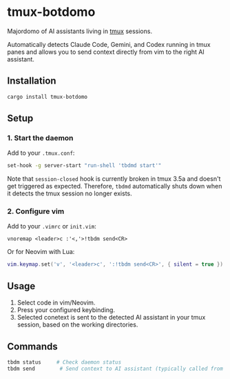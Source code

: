 # tmux-botdomo

Majordomo of AI assistants living in [tmux](https://github.com/tmux/tmux) sessions.

Automatically detects Claude Code, Gemini, and Codex running in tmux panes and allows you to send context directly from vim to the right AI assistant.

## Installation

```bash
cargo install tmux-botdomo
```

## Setup

### 1. Start the daemon

Add to your `.tmux.conf`:

```bash
set-hook -g server-start "run-shell 'tbdmd start'"
```

Note that `session-closed` hook is currently broken in tmux 3.5a and doesn't get triggered as expected. Therefore, `tbdmd` automatically shuts down when it detects the tmux session no longer exists.

### 2. Configure vim

Add to your `.vimrc` or `init.vim`:
```vim
vnoremap <leader>c :'<,'>!tbdm send<CR>
```

Or for Neovim with Lua:
```lua
vim.keymap.set('v', '<leader>c', ':!tbdm send<CR>', { silent = true })
```

## Usage

1. Select code in vim/Neovim.
2. Press your configured keybinding.
3. Selected conetext is sent to the detected AI assistant in your tmux session, based on the working directories.

## Commands

```bash
tbdm status     # Check daemon status
tbdm send        # Send context to AI assistant (typically called from vim)
```
